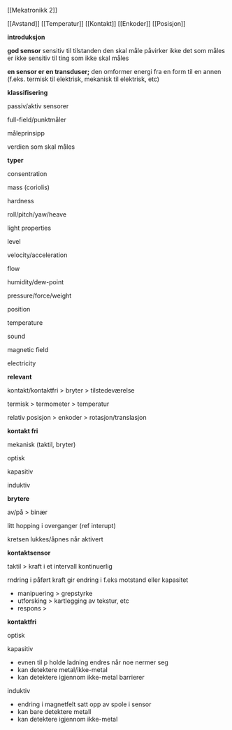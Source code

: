 
[[Mekatronikk 2]]

[[Avstand]]
[[Temperatur]]
[[Kontakt]]
[[Enkoder]]
[[Posisjon]]

**introduksjon** 

**god  sensor** 
sensitiv til tilstanden den skal måle
påvirker ikke det som måles
er ikke sensitiv til ting som ikke skal måles

**en sensor er en transduser;** den omformer energi fra en form til en annen (f.eks. termisk til elektrisk, mekanisk til elektrisk, etc)


**klassifisering**

passiv/aktiv sensorer

full-field/punktmåler

måleprinsipp

verdien som skal måles


**typer**

consentration

mass (coriolis)

hardness

roll/pitch/yaw/heave

light properties

level

velocity/acceleration

flow

humidity/dew-point

pressure/force/weight

position

temperature

sound

magnetic field

electricity



**relevant**

kontakt/kontaktfri > bryter > tilstedeværelse

termisk > termometer > temperatur

relativ posisjon > enkoder > rotasjon/translasjon


**kontakt fri**

mekanisk (taktil, bryter)

optisk

kapasitiv

induktiv

**brytere**

av/på > binær

litt hopping i overganger (ref interupt)

kretsen lukkes/åpnes når aktivert

**kontaktsensor**

taktil > kraft i et intervall kontinuerlig

rndring i påført kraft gir endring i f.eks motstand eller kapasitet

- manipuering > grepstyrke
- utforsking > kartlegging av tekstur, etc
- respons > 


**kontaktfri**

optisk

kapasitiv
- evnen til p holde ladning endres når noe nermer seg
- kan detektere metal/ikke-metal
- kan detektere igjennom ikke-metal barrierer

induktiv
- endring i magnetfelt satt opp av spole i sensor
- kan bare detektere metall
- kan detektere igjennom ikke-metal


